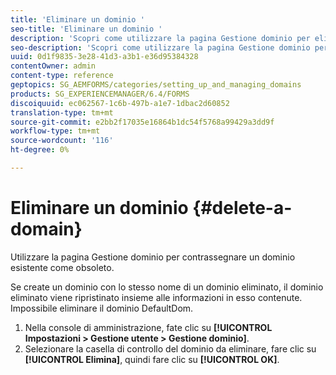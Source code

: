 ```yaml
---
title: 'Eliminare un dominio '
seo-title: 'Eliminare un dominio '
description: 'Scopri come utilizzare la pagina Gestione dominio per eliminare un dominio o per contrassegnare un dominio esistente come obsoleto. '
seo-description: 'Scopri come utilizzare la pagina Gestione dominio per eliminare un dominio o per contrassegnare un dominio esistente come obsoleto. '
uuid: 0d1f9835-3e28-41d3-a3b1-e36d95384328
contentOwner: admin
content-type: reference
geptopics: SG_AEMFORMS/categories/setting_up_and_managing_domains
products: SG_EXPERIENCEMANAGER/6.4/FORMS
discoiquuid: ec062567-1c6b-497b-a1e7-1dbac2d60852
translation-type: tm+mt
source-git-commit: e2bb2f17035e16864b1dc54f5768a99429a3dd9f
workflow-type: tm+mt
source-wordcount: '116'
ht-degree: 0%

---
```



# Eliminare un dominio {#delete-a-domain}

Utilizzare la pagina Gestione dominio per contrassegnare un dominio esistente come obsoleto.

Se create un dominio con lo stesso nome di un dominio eliminato, il dominio eliminato viene ripristinato insieme alle informazioni in esso contenute. Impossibile eliminare il dominio DefaultDom.

1. Nella console di amministrazione, fate clic su **[!UICONTROL Impostazioni > Gestione utente > Gestione dominio]**.
1. Selezionare la casella di controllo del dominio da eliminare, fare clic su **[!UICONTROL Elimina]**, quindi fare clic su **[!UICONTROL OK]**.


